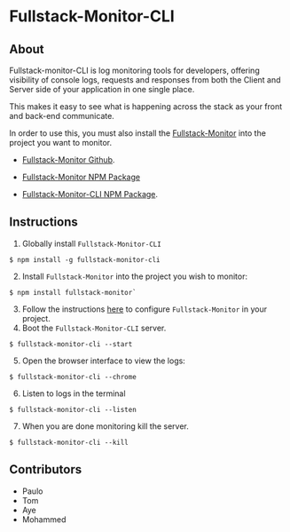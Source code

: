 # Fullstack-Monitor-CLI

## About
Fullstack-monitor-CLI is log monitoring tools for developers, offering visibility of console logs, requests and responses from both the Client and Server side of your application in one single place.

This makes it easy to see what is happening across the stack as your front and back-end communicate.

In order to use this, you must also install the [Fullstack-Monitor](https://github.com/PFA-Pink-Fairy-Armadillo/fullstack-monitor) into the project you want to monitor.

- [Fullstack-Monitor Github](https://github.com/PFA-Pink-Fairy-Armadillo/fullstack-monitor).
- [Fullstack-Monitor NPM Package](https://www.npmjs.com/package/fullstack-monitor)

- [Fullstack-Monitor-CLI NPM Package](https://www.npmjs.com/package/fullstack-monitor-cli).


## Instructions

1. Globally install `Fullstack-Monitor-CLI`
```
$ npm install -g fullstack-monitor-cli
```
2. Install `Fullstack-Monitor` into the project you wish to monitor:
```
$ npm install fullstack-monitor`
```
3. Follow the instructions [here](https://github.com/PFA-Pink-Fairy-Armadillo/fullstack-monitor) to configure `Fullstack-Monitor` in your project.
4. Boot the `Fullstack-Monitor-CLI` server.
```
$ fullstack-monitor-cli --start
```
5. Open the browser interface to view the logs:
```
$ fullstack-monitor-cli --chrome
```
6. Listen to logs in the terminal
```
$ fullstack-monitor-cli --listen
```
7. When you are done monitoring kill the server.
```
$ fullstack-monitor-cli --kill
```

## Contributors

- Paulo
- Tom
- Aye
- Mohammed
